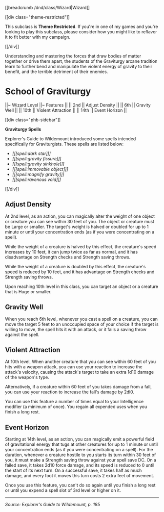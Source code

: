 [[breadcrumb /dnd/class/Wizard|Wizard]]

[[div class="theme-restricted"]]

This subclass is **Theme Restricted**. If you're in one of my games and you're looking to play this subclass, please consider how you might like to reflavor it to fit better with my campaign. 

[[/div]]

Understanding and mastering the forces that draw bodies of matter together or drive them apart, the students of the Graviturgy arcane tradition learn to further bend and manipulate the violent energy of gravity to their benefit, and the terrible detriment of their enemies.

# School of Graviturgy

||~ Wizard Level ||~ Features ||
|| 2nd || Adjust Density ||
|| 6th || Gravity Well ||
|| 10th || Violent Attraction ||
|| 14th || Event Horizon ||

[[div class="phb-sidebar"]]

**Graviturgy Spells**

Explorer's Guide to Wildemount introduced some spells intended specifically for Graviturgists. These spells are listed below: 

* _[[[spell:dark star]]]_
* _[[[spell:gravity fissure]]]_
* _[[[spell:gravity sinkhole]]]_
* _[[[spell:immovable object]]]_
* _[[[spell:magnify gravity]]]_
* _[[[spell:ravenous void]]]_

[[/div]]

## Adjust Density

At 2nd level, as an action, you can magically alter the weight of one object or creature you can see within 30 feet of you. The object or creature must be Large or smaller. The target's weight is halved or doubled for up to 1 minute or until your concentration ends (as if you were concentrating on a spell).

While the weight of a creature is halved by this effect, the creature's speed increases by 10 feet, it can jump twice as far as normal, and it has disadvantage on Strength checks and Strength saving throws.

While the weight of a creature is doubled by this effect, the creature's speed is reduced by 10 feet, and it has advantage on Strength checks and Strength saving throws.

Upon reaching 10th level in this class, you can target an object or a creature that is Huge or smaller.

## Gravity Well

When you reach 6th level, whenever you cast a spell on a creature, you can move the target 5 feet to an unoccupied space of your choice if the target is willing to move, the spell hits it with an attack, or it fails a saving throw against the spell.

## Violent Attraction

At 10th level, When another creature that you can see within 60 feet of you hits with a weapon attack, you can use your reaction to increase the attack's velocity, causing the attack's target to take an extra 1d10 damage of the weapon's type.

Alternatively, if a creature within 60 feet of you takes damage from a fall, you can use your reaction to increase the fall's damage by 2dl0.

You can use this feature a number of times equal to your Intelligence modifier (a minimum of once). You regain all expended uses when you finish a long rest.

## Event Horizon

Starting at 14th level, as an action, you can magically emit a powerful field of gravitational energy that tugs at other creatures for up to 1 minute or until your concentration ends (as if you were concentrating on a spell). For the duration, whenever a creature hostile to you starts its turn within 30 feet of you, it must make a Strength saving throw against your spell save DC. On a failed save, it takes 2d10 force damage, and its speed is reduced to 0 until the start of its next turn. On a successful save, it takes half as much damage, and every foot it moves this turn costs 2 extra feet of movement.

Once you use this feature, you can't do so again until you finish a long rest or until you expend a spell slot of 3rd level or higher on it.

----

*Source: Explorer's Guide to Wildemount, p. 185*
